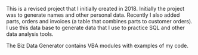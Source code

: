 This is a revised project that I initially created in 2018. Initially the project was to generate names and other personal data. Recently I also added parts, orders and invoices (a table that combines parts to customer orders). I use this data base to generate data that I use to practice SQL and other data analysis tools. 

The Biz Data Generator contains VBA modules with examples of my code. 
